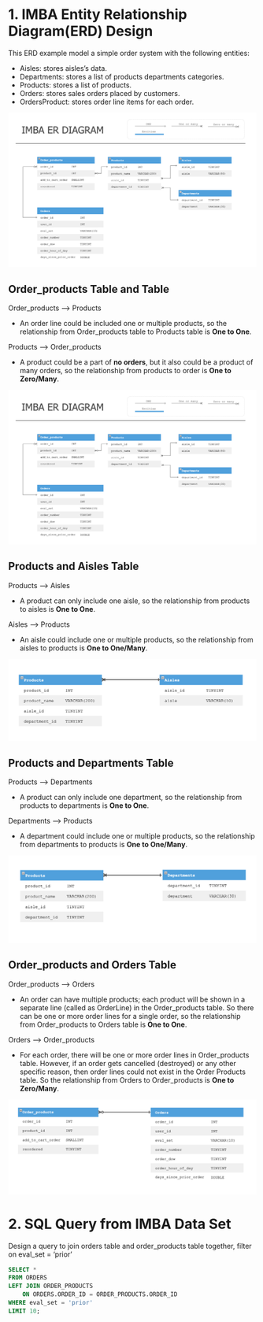 # 1. IMBA Entity Relationship Diagram(ERD) Design

This ERD example model a simple order system with the following entities:

* Aisles: stores aisles’s data.
* Departments: stores a list of products departments categories.
* Products: stores a list of products.
* Orders: stores sales orders placed by customers.
* OrdersProduct: stores order line items for each order.

![ER Diagram](Project_part1_v3/er_model_assets/er_model_diagram.png)

## Order_products Table and Table

Order_products --> Products
* An order line could be included one or multiple products, so the relationship from Order_products table to Products table is **One to One**.

Products --> Order_products
* A product could be a part of **no orders**, but it also could be a product of many orders, so the relationship from products to order is **One to Zero/Many**.

![ER Diagram](Project_part1_v3/er_model_assets/er_model_diagram.png)

## Products and Aisles Table

Products --> Aisles
* A product can only include one aisle, so the relationship from products to aisles is **One to One**.

Aisles --> Products
* An aisle could include one or multiple products, so the relationship from aisles to products is **One to One/Many**.

![ER Diagram](https://github.com/miaaaalu/-Sample-ER-diagram-of-a-order-processing-system/blob/master/er_model_assets/products-aisles.png?raw=true)

## Products and Departments Table 

Products --> Departments
* A product can only include one department, so the relationship from products to departments is **One to One**.

Departments --> Products
* A department could include one or multiple products, so the relationship from departments to products is **One to One/Many**.

![ER Diagram](https://github.com/miaaaalu/-Sample-ER-diagram-of-a-order-processing-system/blob/master/er_model_assets/products-departments.png?raw=true)

## Order_products and Orders Table

Order_products --> Orders
* An order can have multiple products; each product will be shown in a separate line (called as OrderLine) in the Order_products table. So there can be one or more order lines for a single order, so the relationship from Order_products to Orders table is **One to One**.

Orders --> Order_products
* For each order, there will be one or more order lines in Order_products table. However, if an order gets cancelled (destroyed) or any other specific reason, then order lines could not exist in the Order Products table. So the relationship from Orders to Order_products is **One to Zero/Many**.

![ER Diagram](https://github.com/miaaaalu/-Sample-ER-diagram-of-a-order-processing-system/blob/master/er_model_assets/order_products%20-%20orders.png?raw=true)

# 2. SQL Query from IMBA Data Set
Design a query to join orders table and order_products table together, filter on eval_set = ‘prior’
```sql
SELECT * 
FROM ORDERS
LEFT JOIN ORDER_PRODUCTS
    ON ORDERS.ORDER_ID = ORDER_PRODUCTS.ORDER_ID
WHERE eval_set = 'prior'
LIMIT 10;
```